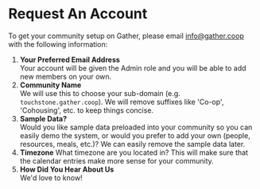 # Request An Account

To get your community setup on Gather, please email [info@gather.coop](mailto:info@gather.coop) with the following information:

1. **Your Preferred Email Address**<br/>Your account will be given the Admin role and you will be able to add new members on your own.
2. **Community Name**<br/>We will use this to choose your sub-domain (e.g. `touchstone.gather.coop`). We will remove suffixes like 'Co-op', 'Cohousing', etc. to keep things concise.
3. **Sample Data?**<br/>Would you like sample data preloaded into your community so you can easily demo the system, or would you prefer to add your own (people, resources, meals, etc.)? We can easily remove the sample data later.
4. **Timezone** What timezone are you located in? This will make sure that the calendar entries make more sense for your community.
5. **How Did You Hear About Us**<br/>We'd love to know!
